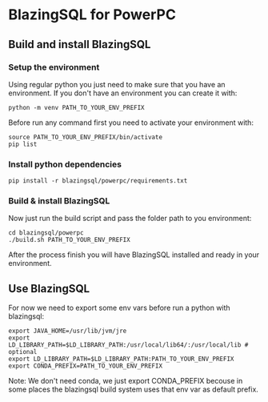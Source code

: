 # BlazingSQL for PowerPC
## Build and install BlazingSQL
### Setup the environment
Using regular python you just need to make sure that you have an environment.
If you don't have an environment you can create it with:
```shell
python -m venv PATH_TO_YOUR_ENV_PREFIX
```
Before run any command first you need to activate your environment with:

```shell
source PATH_TO_YOUR_ENV_PREFIX/bin/activate
pip list
```
### Install python dependencies
```shell
pip install -r blazingsql/powerpc/requirements.txt
```
### Build & install BlazingSQL
Now just run the build script and pass the folder path to you environment:
```shell
cd blazingsql/powerpc
./build.sh PATH_TO_YOUR_ENV_PREFIX
```
After the process finish you will have BlazingSQL installed and ready in your environment.
## Use BlazingSQL
For now we need to export some env vars before run a python with blazingsql:
```shell
export JAVA_HOME=/usr/lib/jvm/jre
export LD_LIBRARY_PATH=$LD_LIBRARY_PATH:/usr/local/lib64/:/usr/local/lib # optional
export LD_LIBRARY_PATH=$LD_LIBRARY_PATH:PATH_TO_YOUR_ENV_PREFIX
export CONDA_PREFIX=PATH_TO_YOUR_ENV_PREFIX
```
Note: We don't need conda, we just export CONDA_PREFIX becouse in some places the blazingsql build system uses that env var as default prefix.
